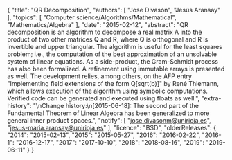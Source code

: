 {
    "title": "QR Decomposition",
    "authors": [
        "Jose Divasón",
        "Jesús Aransay"
    ],
    "topics": [
        "Computer science/Algorithms/Mathematical",
        "Mathematics/Algebra"
    ],
    "date": "2015-02-12",
    "abstract": "QR decomposition is an algorithm to decompose a real matrix A into the product of two other matrices Q and R, where Q is orthogonal and R is invertible and upper triangular. The algorithm is useful for the least squares problem; i.e., the computation of the best approximation of an unsolvable system of linear equations. As a side-product, the Gram-Schmidt process has also been formalized. A refinement using immutable arrays is presented as well. The development relies, among others, on the AFP entry \"Implementing field extensions of the form Q[sqrt(b)]\" by René Thiemann, which allows execution of the algorithm using symbolic computations. Verified code can be generated and executed using floats as well.",
    "extra-history": "\nChange history:\n[2015-06-18]: The second part of the Fundamental Theorem of Linear Algebra has been generalized to more general inner product spaces.",
    "notify": [
        "jose.divasonm@unirioja.es",
        "jesus-maria.aransay@unirioja.es"
    ],
    "licence": "BSD",
    "olderReleases": {
        "2014": "2015-02-13",
        "2015": "2015-05-27",
        "2016": "2016-02-22",
        "2016-1": "2016-12-17",
        "2017": "2017-10-10",
        "2018": "2018-08-16",
        "2019": "2019-06-11"
    }
}